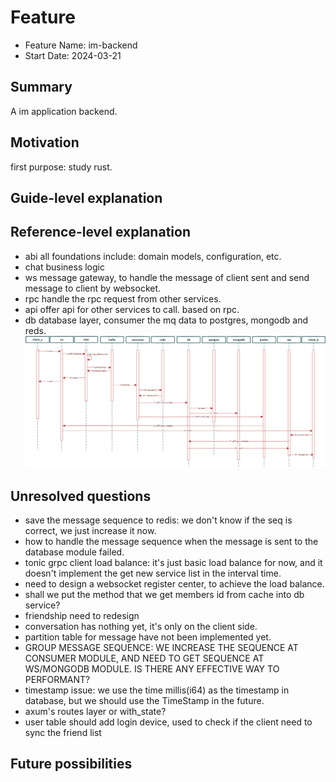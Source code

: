 # Feature

- Feature Name: im-backend
- Start Date: 2024-03-21

## Summary

A im application backend.

## Motivation

first purpose: study rust.

## Guide-level explanation

## Reference-level explanation

- abi
  all foundations include: domain models, configuration, etc.
- chat
  business logic
- ws
  message gateway, to handle the message of client sent and send message to client by websocket.
- rpc
  handle the rpc request from other services.
- api
  offer api for other services to call. based on rpc.
- db
  database layer, consumer the mq data to postgres, mongodb and reds.
  ![core flow](images/seq-chart.png)

## Unresolved questions

- save the message sequence to redis: we don't know if the seq is correct, we just increase it now.
- how to handle the message sequence when the message is sent to the database module failed.
- tonic grpc client load balance: it's just basic load balance for now, and it doesn't implement the get new service
  list in the interval time.
- need to design a websocket register center, to achieve the load balance.
- shall we put the method that we get members id from cache into db service?
- friendship need to redesign
- conversation has nothing yet, it's only on the client side.
- partition table for message have not been implemented yet.
- GROUP MESSAGE SEQUENCE: WE INCREASE THE SEQUENCE AT CONSUMER MODULE, AND NEED TO GET SEQUENCE AT WS/MONGODB MODULE. IS
  THERE ANY EFFECTIVE WAY TO PERFORMANT?
- timestamp issue: we use the time millis(i64) as the timestamp in database, but we should use the TimeStamp in the
  future.
- axum's routes layer or with_state?
- user table should add login device, used to check if the client need to sync the friend list

## Future possibilities
